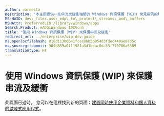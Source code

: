 ```yaml
---
author: normesta
Description: "本主題提供一些串流及緩衝相關的 Windows 資訊保護 (WIP) 常見案例的程式設計工作範例。"
MS-HAID: dev\_files.use\_edp\_to\_protect\_streams\_and\_buffers
MSHAttr: PreferredLib:/library/windows/apps
Search.Product: eADQiWindows 10XVcnh
title: "使用 Windows 資訊保護 (WIP) 來保護串流及緩衝"
redirect_url: ../enterprise/wip-dev-guide
ms.openlocfilehash: 818d113b0b41fcec8bb5b854d3fdec449ae8ad5c
ms.sourcegitcommit: 909d859a0f11981a8d1beac0da35f779786a6889
translationtype: HT
---
```

# <a name="use-windows-information-protection-wip-to-protect-streams-and-buffers"></a>使用 Windows 資訊保護 (WIP) 來保護串流及緩衝

此頁面已過時。 您可以在這裡找到新的頁面：[建置同時使用企業資料和個人資料的啟發式應用程式](../enterprise/wip-dev-guide.md)。
